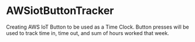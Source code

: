 # AWSiotButtonTracker
Creating AWS IoT Button to be used as a Time Clock. Button presses will be used to track time in, time out, and sum of hours worked that week.
